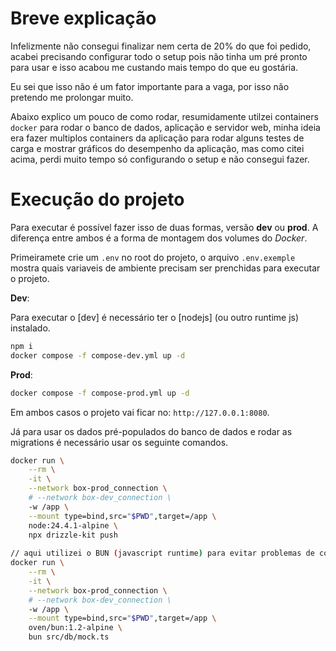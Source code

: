 # Breve explicação

Infelizmente não consegui finalizar nem certa de 20% do que foi pedido, acabei precisando configurar todo o setup pois não tinha um pré pronto para usar e isso acabou me custando mais tempo do que eu gostária.

Eu sei que isso não é um fator importante para a vaga, por isso não pretendo me prolongar muito.

Abaixo explico um pouco de como rodar, resumidamente utilzei containers `docker` para rodar o banco de dados, aplicação e servidor web, minha ideia era fazer multiplos containers da aplicação para rodar alguns testes de carga e mostrar gráficos do desempenho da aplicação, mas como citei acima, perdi muito tempo só configurando o setup e não consegui fazer.

# Execução do projeto

Para executar é possível fazer isso de duas formas, versão **dev** ou **prod**. A diferença entre ambos é a forma de montagem dos volumes do *Docker*. 

Primeiramete crie um `.env` no root do projeto, o arquivo `.env.exemple` mostra quais variaveis de ambiente precisam ser prenchidas para executar o projeto.

**Dev**:

Para executar o [dev] é necessário ter o [nodejs] (ou outro runtime js) instalado. 

```sh
npm i
docker compose -f compose-dev.yml up -d
```

**Prod**:

```sh
docker compose -f compose-prod.yml up -d
```

Em ambos casos o projeto vai ficar no: `http://127.0.0.1:8080`.

Já para usar os dados pré-populados do banco de dados e rodar as migrations é necessário usar os seguinte comandos.

```sh
docker run \
    --rm \
    -it \
    --network box-prod_connection \
    # --network box-dev_connection \
    -w /app \
    --mount type=bind,src="$PWD",target=/app \
    node:24.4.1-alpine \
    npx drizzle-kit push
    
// aqui utilizei o BUN (javascript runtime) para evitar problemas de configuração do node com typescript
docker run \
    --rm \
    -it \
    --network box-prod_connection \
    # --network box-dev_connection \
    -w /app \
    --mount type=bind,src="$PWD",target=/app \
    oven/bun:1.2-alpine \
    bun src/db/mock.ts
```